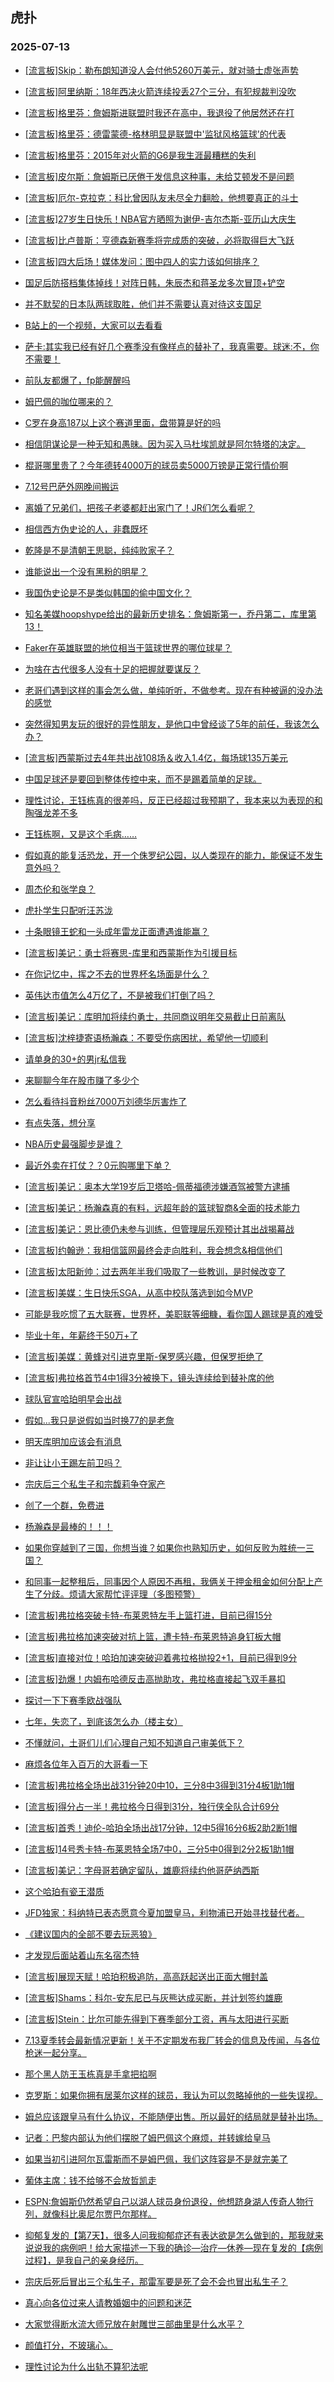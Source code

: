 ## 虎扑 
### 2025-07-13

+ [[流言板]Skip：勒布朗知道没人会付他5260万美元，就对骑士虚张声势](https://bbs.hupu.com/633703257.html)

+ [[流言板]阿里纳斯：18年西决火箭连续投丢27个三分，有犯规裁判没吹](https://bbs.hupu.com/633702894.html)

+ [[流言板]格里芬：詹姆斯进联盟时我还在高中，我退役了他居然还在打](https://bbs.hupu.com/633702313.html)

+ [[流言板]格里芬：德雷蒙德-格林明显是联盟中&#x27;监狱风格篮球&#x27;的代表](https://bbs.hupu.com/633703576.html)

+ [[流言板]格里芬：2015年对火箭的G6是我生涯最糟糕的失利](https://bbs.hupu.com/633702760.html)

+ [[流言板]皮尔斯：詹姆斯已厌倦于发信息这种事，未给艾顿发不是问题](https://bbs.hupu.com/633702698.html)

+ [[流言板]厄尔-克拉克：科比曾因队友未尽全力翻脸，他想要真正的斗士](https://bbs.hupu.com/633703046.html)

+ [[流言板]27岁生日快乐！NBA官方晒照为谢伊-吉尔杰斯-亚历山大庆生](https://bbs.hupu.com/633701780.html)

+ [[流言板]比卢普斯：亨德森新赛季将完成质的突破，必将取得巨大飞跃](https://bbs.hupu.com/633702093.html)

+ [[流言板]四大后场！媒体发问：图中四人的实力该如何排序？](https://bbs.hupu.com/633701275.html)

+ [国足后防搭档集体掉线！对阵日韩，朱辰杰和蒋圣龙多次冒顶+铲空](https://bbs.hupu.com/633701436.html)

+ [并不默契的日本队两球取胜，他们并不需要认真对待这支国足](https://bbs.hupu.com/633703065.html)

+ [B站上的一个视频，大家可以去看看](https://bbs.hupu.com/633699336.html)

+ [萨卡:其实我已经有好几个赛季没有像样点的替补了，我真需要。球迷:不，你不需要！](https://bbs.hupu.com/633698480.html)

+ [前队友都爆了，fp能醒醒吗](https://bbs.hupu.com/633695258.html)

+ [姆巴佩的咖位哪来的？](https://bbs.hupu.com/633697774.html)

+ [C罗在身高187以上这个赛道里面，盘带算是好的吗](https://bbs.hupu.com/633697264.html)

+ [相信阴谋论是一种无知和愚昧。因为买入马杜埃凯就是阿尔特塔的决定。](https://bbs.hupu.com/633698791.html)

+ [棍哥哪里贵了？今年德转4000万的球员卖5000万镑是正常行情价啊](https://bbs.hupu.com/633701004.html)

+ [7.12号巴萨外网晚间搬运](https://bbs.hupu.com/633701182.html)

+ [离婚了兄弟们，把孩子老婆都赶出家门了！JR们怎么看呢？](https://bbs.hupu.com/633701255.html)

+ [相信西方伪史论的人，非蠢既坏](https://bbs.hupu.com/633702553.html)

+ [乾隆是不是清朝王思聪，纯纯败家子？](https://bbs.hupu.com/633702148.html)

+ [谁能说出一个没有黑粉的明星？](https://bbs.hupu.com/633700532.html)

+ [我国伪史论是不是类似韩国的偷中国文化？](https://bbs.hupu.com/633700208.html)

+ [知名美媒hoopshype给出的最新历史排名：詹姆斯第一，乔丹第二，库里第13！](https://bbs.hupu.com/633700163.html)

+ [Faker在英雄联盟的地位相当于篮球世界的哪位球星？](https://bbs.hupu.com/633702181.html)

+ [为啥在古代很多人没有十足的把握就要谋反？](https://bbs.hupu.com/633701921.html)

+ [老哥们遇到这样的事会怎么做，单纯听听，不做参考。现在有种被逼的没办法的感觉](https://bbs.hupu.com/633700664.html)

+ [突然得知男友玩的很好的异性朋友，是他口中曾经谈了5年的前任，我该怎么办？ ​​​](https://bbs.hupu.com/633703968.html)

+ [[流言板]西蒙斯过去4年共出战108场＆收入1.4亿，每场球135万美元](https://bbs.hupu.com/633704551.html)

+ [中国足球还是要回到整体传控中来，而不是踢着简单的足球。](https://bbs.hupu.com/633702495.html)

+ [理性讨论，王钰栋真的很差吗，反正已经超过我预期了，我本来以为表现的和陶强龙差不多](https://bbs.hupu.com/633704216.html)

+ [王钰栋啊，又是这个毛病……](https://bbs.hupu.com/633700537.html)

+ [假如真的能复活恐龙，开一个侏罗纪公园，以人类现在的能力，能保证不发生意外吗？](https://bbs.hupu.com/633704368.html)

+ [周杰伦和张学良？](https://bbs.hupu.com/633702614.html)

+ [虎扑学生只配听汪苏泷](https://bbs.hupu.com/633702035.html)

+ [十条眼镜王蛇和一头成年雷龙正面遭遇谁能赢？](https://bbs.hupu.com/633701902.html)

+ [[流言板]美记：勇士将赛思-库里和西蒙斯作为引援目标](https://bbs.hupu.com/633705517.html)

+ [在你记忆中，挥之不去的世界杯名场面是什么？](https://bbs.hupu.com/633705366.html)

+ [英伟达市值怎么4万亿了，不是被我们打倒了吗？](https://bbs.hupu.com/633704719.html)

+ [[流言板]美记：库明加将续约勇士，共同商议明年交易截止日前离队](https://bbs.hupu.com/633705773.html)

+ [[流言板]沈梓捷寄语杨瀚森：不要受伤病困扰，希望他一切顺利](https://bbs.hupu.com/633704168.html)

+ [请单身的30+的男jr私信我](https://bbs.hupu.com/633704099.html)

+ [来聊聊今年在股市赚了多少个](https://bbs.hupu.com/633704132.html)

+ [怎么看待抖音粉丝7000万刘德华厉害炸了](https://bbs.hupu.com/633704203.html)

+ [有点失落，想分享](https://bbs.hupu.com/633705030.html)

+ [NBA历史最强脚步是谁？](https://bbs.hupu.com/633704835.html)

+ [最近外卖在打仗？？0元购哪里下单？](https://bbs.hupu.com/633703280.html)

+ [[流言板]美记：奥本大学19岁后卫塔哈-佩蒂福德涉嫌酒驾被警方逮捕](https://bbs.hupu.com/633704256.html)

+ [[流言板]美记：杨瀚森真的有料，远超年龄的篮球智商&amp;全面的技术能力](https://bbs.hupu.com/633704163.html)

+ [[流言板]美记：恩比德仍未参与训练，但管理层乐观预计其出战揭幕战](https://bbs.hupu.com/633705810.html)

+ [[流言板]约翰逊：我相信篮网最终会走向胜利，我会想念&amp;相信他们](https://bbs.hupu.com/633704016.html)

+ [[流言板]太阳新帅：过去两年半我们吸取了一些教训，是时候改变了](https://bbs.hupu.com/633704069.html)

+ [[流言板]美媒：生日快乐SGA，从高中校队落选到如今MVP](https://bbs.hupu.com/633705578.html)

+ [可能是我吃惯了五大联赛，世界杯，美职联等细糠，看你国人踢球是真的难受](https://bbs.hupu.com/633701925.html)

+ [毕业十年，年薪终于50万+了](https://bbs.hupu.com/633705431.html)

+ [[流言板]美媒：黄蜂对引进克里斯-保罗感兴趣，但保罗拒绝了](https://bbs.hupu.com/633706051.html)

+ [[流言板]弗拉格首节4中1得3分被换下，镜头连续给到替补席的他](https://bbs.hupu.com/633706254.html)

+ [球队官宣哈珀明早会出战](https://bbs.hupu.com/633704805.html)

+ [假如...我只是说假如当时换77的是老詹](https://bbs.hupu.com/633705941.html)

+ [明天库明加应该会有消息](https://bbs.hupu.com/633704673.html)

+ [非让让小王踢左前卫吗？](https://bbs.hupu.com/633702140.html)

+ [宗庆后三个私生子和宗馥莉争夺家产](https://bbs.hupu.com/633704708.html)

+ [创了一个群，免费进](https://bbs.hupu.com/633706020.html)

+ [杨瀚森是最棒的！！！](https://bbs.hupu.com/633704855.html)

+ [如果你穿越到了三国，你想当谁？如果你也熟知历史，如何反败为胜统一三国？](https://bbs.hupu.com/633704519.html)

+ [和同事一起整租后，同事因个人原因不再租，我俩关于押金租金如何分配上产生了分歧。烦请大家帮忙评评理（多图预警）](https://bbs.hupu.com/633705621.html)

+ [[流言板]弗拉格突破卡特-布莱恩特左手上篮打进，目前已得15分](https://bbs.hupu.com/633706346.html)

+ [[流言板]弗拉格加速突破对抗上篮，遭卡特-布莱恩特追身钉板大帽](https://bbs.hupu.com/633706489.html)

+ [[流言板]直接对位！哈珀加速突破迎着弗拉格抛投2+1，目前已得到9分](https://bbs.hupu.com/633706365.html)

+ [[流言板]劲爆！内姆布哈德反击高抛助攻，弗拉格直接起飞双手暴扣](https://bbs.hupu.com/633706441.html)

+ [探讨一下下赛季欧战强队](https://bbs.hupu.com/633704357.html)

+ [七年，失恋了，到底该怎么办（楼主女）](https://bbs.hupu.com/633706085.html)

+ [不懂就问，土哥们儿们心理自己知不知道自己审美低下？](https://bbs.hupu.com/633705958.html)

+ [麻烦各位年入百万的大哥看一下](https://bbs.hupu.com/633706171.html)

+ [[流言板]弗拉格全场出战31分钟20中10，三分8中3得到31分4板1助1帽](https://bbs.hupu.com/633706689.html)

+ [[流言板]得分占一半！弗拉格今日得到31分，独行侠全队合计69分](https://bbs.hupu.com/633706817.html)

+ [[流言板]首秀！迪伦-哈珀全场出战17分钟，12中5得16分6板2助2断1帽](https://bbs.hupu.com/633706702.html)

+ [[流言板]14号秀卡特-布莱恩特全场7中0，三分5中0得到2分2板1助1帽](https://bbs.hupu.com/633706714.html)

+ [[流言板]美记：字母哥若确定留队，雄鹿将续约他哥萨纳西斯](https://bbs.hupu.com/633706548.html)

+ [这个哈珀有瓷王潜质](https://bbs.hupu.com/633706379.html)

+ [JFD独家：科纳特已表态愿意今夏加盟皇马，利物浦已开始寻找替代者。](https://bbs.hupu.com/633702433.html)

+ [《建议国内的全部不要去玩恶狼》](https://bbs.hupu.com/633706601.html)

+ [才发现后面站着山东名宿杰特](https://bbs.hupu.com/633706754.html)

+ [[流言板]展现天赋！哈珀积极追防，高高跃起送出正面大帽封盖](https://bbs.hupu.com/633706359.html)

+ [[流言板]Shams：科尔-安东尼已与灰熊达成买断，并计划签约雄鹿](https://bbs.hupu.com/633707845.html)

+ [[流言板]Stein：比尔可能先得到下赛季部分工资，再与太阳进行买断](https://bbs.hupu.com/633707637.html)

+ [7.13夏季转会最新情况更新！关于不定期发布我厂转会的信息及传闻，与各位枪迷一起分享。](https://bbs.hupu.com/633705395.html)

+ [那个黑人防王玉栋真是手拿把掐啊](https://bbs.hupu.com/633702931.html)

+ [克罗斯：如果你拥有居莱尔这样的球员，我认为可以忽略掉他的一些失误视。](https://bbs.hupu.com/633703231.html)

+ [姆总应该跟皇马有什么协议，不能随便出售。所以最好的结局就是替补出场。](https://bbs.hupu.com/633705587.html)

+ [记者：巴黎内部认为他们摆脱了姆巴佩这个麻烦，并转嫁给皇马](https://bbs.hupu.com/633707229.html)

+ [如果当初引进阿尔瓦雷斯而不是姆巴佩，我们这阵容是不是就完美了](https://bbs.hupu.com/633704406.html)

+ [葡体主席：钱不给够不会放哲凯走](https://bbs.hupu.com/633706025.html)

+ [ESPN:詹姆斯仍然希望自己以湖人球员身份退役，他想跻身湖人传奇人物行列，就像科比奥尼尔贾巴尔那样。](https://bbs.hupu.com/633707035.html)

+ [抑郁复发的【第7天】，很多人问我抑郁症还有表达欲是怎么做到的，那我就来说说我的病例吧！给大家描述一下我的确诊—治疗—休养—现在复发的【病例过程】，是我自己的亲身经历。](https://bbs.hupu.com/633706851.html)

+ [宗庆后死后冒出三个私生子，那雷军要是死了会不会也冒出私生子？](https://bbs.hupu.com/633707644.html)

+ [真心向各位过来人请教婚姻中的问题和迷茫](https://bbs.hupu.com/633707237.html)

+ [大家觉得断水流大师兄放在射雕世三部曲里是什么水平？](https://bbs.hupu.com/633707470.html)

+ [颜值打分，不玻璃心。](https://bbs.hupu.com/633707359.html)

+ [理性讨论为什么出轨不算犯法呢](https://bbs.hupu.com/633707792.html)

